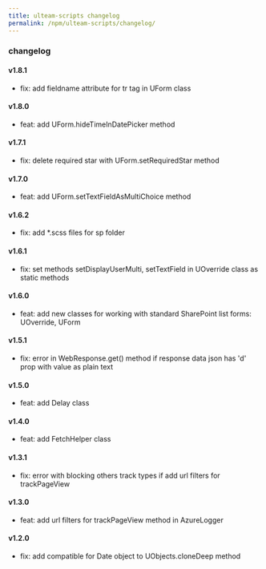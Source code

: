 ```yaml
---
title: ulteam-scripts changelog
permalink: /npm/ulteam-scripts/changelog/
---
```


### changelog

#### v1.8.1
- fix: add fieldname attribute for tr tag in UForm class

#### v1.8.0
- feat: add UForm.hideTimeInDatePicker method

#### v1.7.1
- fix: delete required star with UForm.setRequiredStar method

#### v1.7.0
- feat: add UForm.setTextFieldAsMultiChoice method

#### v1.6.2
- fix: add *.scss files for sp folder

#### v1.6.1
- fix: set methods setDisplayUserMulti, setTextField in UOverride class as static methods

#### v1.6.0
- feat: add new classes for working with standard SharePoint list forms: UOverride, UForm

#### v1.5.1
- fix: error in WebResponse.get() method if response data json has 'd' prop with value as plain text 

#### v1.5.0
- feat: add Delay class

#### v1.4.0
- feat: add FetchHelper class

#### v1.3.1
- fix: error with blocking others track types if add url filters for trackPageView

#### v1.3.0
- feat: add url filters for trackPageView method in AzureLogger

#### v1.2.0
- fix: add compatible for Date object to UObjects.cloneDeep method